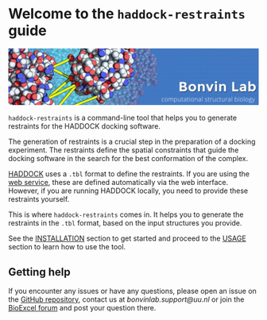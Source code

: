 # Welcome to the `haddock-restraints` guide

![image](./banner_home-mini.jpg)

`haddock-restraints` is a command-line tool that helps you to generate restraints for the HADDOCK docking software.

The generation of restraints is a crucial step in the preparation of a docking experiment. The restraints define the spatial constraints that guide the docking software in the search for the best conformation of the complex.

[HADDOCK](https://www.bonvinlab.org/software/#haddock) uses a `.tbl` format to define the restraints. If you are using the [web service](https://wenmr.science.uu.nl), these are defined automatically via the web interface. However, if you are running HADDOCK locally, you need to provide these restraints yourself.

This is where `haddock-restraints` comes in. It helps you to generate the restraints in the `.tbl` format, based on the input structures you provide.

See the [INSTALLATION](./installation.md) section to get started and proceed to the [USAGE](./usage.md) section to learn how to use the tool.

## Getting help

If you encounter any issues or have any questions, please open an issue on the [GitHub repository](https://github.com/haddocking/haddock-restraints), contact us at _bonvinlab.support@uu.nl_ or join the [BioExcel forum](https://ask.bioexcel.eu) and post your question there.
